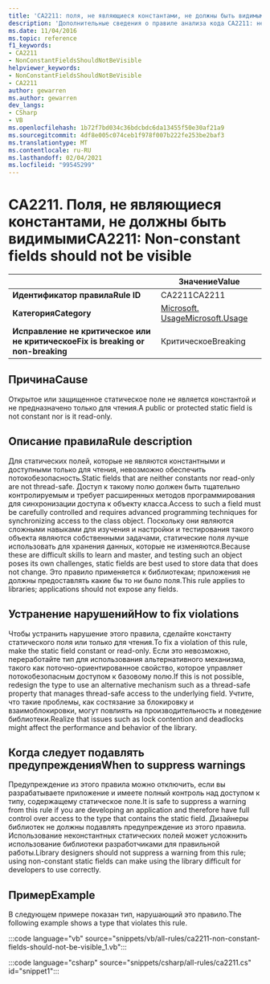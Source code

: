 ```yaml
---
title: 'CA2211: поля, не являющиеся константами, не должны быть видимыми (анализ кода)'
description: 'Дополнительные сведения о правиле анализа кода CA2211: неконстантные поля не должны быть видимыми'
ms.date: 11/04/2016
ms.topic: reference
f1_keywords:
- CA2211
- NonConstantFieldsShouldNotBeVisible
helpviewer_keywords:
- NonConstantFieldsShouldNotBeVisible
- CA2211
author: gewarren
ms.author: gewarren
dev_langs:
- CSharp
- VB
ms.openlocfilehash: 1b72f7bd034c36bdcbdc6da13455f50e30af21a9
ms.sourcegitcommit: 4df8e005c074ceb1f978f007b222fe253be2baf3
ms.translationtype: MT
ms.contentlocale: ru-RU
ms.lasthandoff: 02/04/2021
ms.locfileid: "99545299"
---
```

# <a name="ca2211-non-constant-fields-should-not-be-visible"></a><span data-ttu-id="57892-103">CA2211. Поля, не являющиеся константами, не должны быть видимыми</span><span class="sxs-lookup"><span data-stu-id="57892-103">CA2211: Non-constant fields should not be visible</span></span>

| | <span data-ttu-id="57892-104">Значение</span><span class="sxs-lookup"><span data-stu-id="57892-104">Value</span></span> |
|-|-|
| <span data-ttu-id="57892-105">**Идентификатор правила**</span><span class="sxs-lookup"><span data-stu-id="57892-105">**Rule ID**</span></span> |<span data-ttu-id="57892-106">CA2211</span><span class="sxs-lookup"><span data-stu-id="57892-106">CA2211</span></span>|
| <span data-ttu-id="57892-107">**Категория**</span><span class="sxs-lookup"><span data-stu-id="57892-107">**Category**</span></span> |[<span data-ttu-id="57892-108">Microsoft. Usage</span><span class="sxs-lookup"><span data-stu-id="57892-108">Microsoft.Usage</span></span>](usage-warnings.md)|
| <span data-ttu-id="57892-109">**Исправление не критическое или не критическое**</span><span class="sxs-lookup"><span data-stu-id="57892-109">**Fix is breaking or non-breaking**</span></span> |<span data-ttu-id="57892-110">Критическое</span><span class="sxs-lookup"><span data-stu-id="57892-110">Breaking</span></span>|

## <a name="cause"></a><span data-ttu-id="57892-111">Причина</span><span class="sxs-lookup"><span data-stu-id="57892-111">Cause</span></span>

<span data-ttu-id="57892-112">Открытое или защищенное статическое поле не является константой и не предназначено только для чтения.</span><span class="sxs-lookup"><span data-stu-id="57892-112">A public or protected static field is not constant nor is it read-only.</span></span>

## <a name="rule-description"></a><span data-ttu-id="57892-113">Описание правила</span><span class="sxs-lookup"><span data-stu-id="57892-113">Rule description</span></span>

<span data-ttu-id="57892-114">Для статических полей, которые не являются константными и доступными только для чтения, невозможно обеспечить потокобезопасность.</span><span class="sxs-lookup"><span data-stu-id="57892-114">Static fields that are neither constants nor read-only are not thread-safe.</span></span> <span data-ttu-id="57892-115">Доступ к такому полю должен быть тщательно контролируемым и требует расширенных методов программирования для синхронизации доступа к объекту класса.</span><span class="sxs-lookup"><span data-stu-id="57892-115">Access to such a field must be carefully controlled and requires advanced programming techniques for synchronizing access to the class object.</span></span> <span data-ttu-id="57892-116">Поскольку они являются сложными навыками для изучения и настройки и тестирования такого объекта являются собственными задачами, статические поля лучше использовать для хранения данных, которые не изменяются.</span><span class="sxs-lookup"><span data-stu-id="57892-116">Because these are difficult skills to learn and master, and testing such an object poses its own challenges, static fields are best used to store data that does not change.</span></span> <span data-ttu-id="57892-117">Это правило применяется к библиотекам; приложения не должны предоставлять какие бы то ни было поля.</span><span class="sxs-lookup"><span data-stu-id="57892-117">This rule applies to libraries; applications should not expose any fields.</span></span>

## <a name="how-to-fix-violations"></a><span data-ttu-id="57892-118">Устранение нарушений</span><span class="sxs-lookup"><span data-stu-id="57892-118">How to fix violations</span></span>

<span data-ttu-id="57892-119">Чтобы устранить нарушение этого правила, сделайте константу статического поля или только для чтения.</span><span class="sxs-lookup"><span data-stu-id="57892-119">To fix a violation of this rule, make the static field constant or read-only.</span></span> <span data-ttu-id="57892-120">Если это невозможно, переработайте тип для использования альтернативного механизма, такого как поточно-ориентированное свойство, которое управляет потокобезопасным доступом к базовому полю.</span><span class="sxs-lookup"><span data-stu-id="57892-120">If this is not possible, redesign the type to use an alternative mechanism such as a thread-safe property that manages thread-safe access to the underlying field.</span></span> <span data-ttu-id="57892-121">Учтите, что такие проблемы, как состязание за блокировку и взаимоблокировки, могут повлиять на производительность и поведение библиотеки.</span><span class="sxs-lookup"><span data-stu-id="57892-121">Realize that issues such as lock contention and deadlocks might affect the performance and behavior of the library.</span></span>

## <a name="when-to-suppress-warnings"></a><span data-ttu-id="57892-122">Когда следует подавлять предупреждения</span><span class="sxs-lookup"><span data-stu-id="57892-122">When to suppress warnings</span></span>

<span data-ttu-id="57892-123">Предупреждение из этого правила можно отключить, если вы разрабатываете приложение и имеете полный контроль над доступом к типу, содержащему статическое поле.</span><span class="sxs-lookup"><span data-stu-id="57892-123">It is safe to suppress a warning from this rule if you are developing an application and therefore have full control over access to the type that contains the static field.</span></span> <span data-ttu-id="57892-124">Дизайнеры библиотек не должны подавлять предупреждение из этого правила. Использование неконстантных статических полей может усложнить использование библиотеки разработчиками для правильной работы.</span><span class="sxs-lookup"><span data-stu-id="57892-124">Library designers should not suppress a warning from this rule; using non-constant static fields can make using the library difficult for developers to use correctly.</span></span>

## <a name="example"></a><span data-ttu-id="57892-125">Пример</span><span class="sxs-lookup"><span data-stu-id="57892-125">Example</span></span>

<span data-ttu-id="57892-126">В следующем примере показан тип, нарушающий это правило.</span><span class="sxs-lookup"><span data-stu-id="57892-126">The following example shows a type that violates this rule.</span></span>

:::code language="vb" source="snippets/vb/all-rules/ca2211-non-constant-fields-should-not-be-visible_1.vb":::

:::code language="csharp" source="snippets/csharp/all-rules/ca2211.cs" id="snippet1":::
